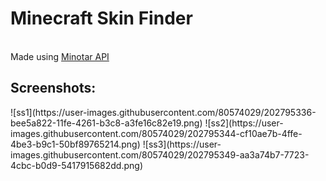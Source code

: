 <h1>Minecraft Skin Finder</h1></br>
Made using <a href="https://minotar.net/">Minotar API</a>

<h2>Screenshots:</h2>
![ss1](https://user-images.githubusercontent.com/80574029/202795336-bee5a822-11fe-4261-b3c8-a3fe16c82e19.png)
![ss2](https://user-images.githubusercontent.com/80574029/202795344-cf10ae7b-4ffe-4be3-b9c1-50bf89765214.png)
![ss3](https://user-images.githubusercontent.com/80574029/202795349-aa3a74b7-7723-4cbc-b0d9-5417915682dd.png)
